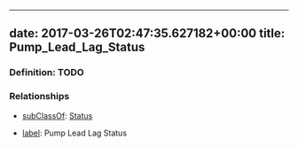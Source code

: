 
---
date: 2017-03-26T02:47:35.627182+00:00
title: Pump_Lead_Lag_Status
---
### Definition: TODO

### Relationships

* [subClassOf](http://www.w3.org/2000/01/rdf-schema#subClassOf): [Status](https://brickschema.org/schema/1.0/Brick#Status)

* [label](http://www.w3.org/2000/01/rdf-schema#label): Pump Lead Lag Status
